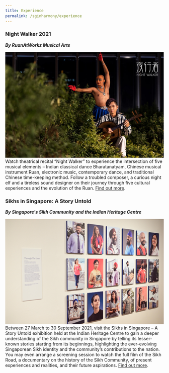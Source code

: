 ```yaml
---
title: Experience
permalink: /sginharmony/experience
---
```

### Night Walker 2021
***By RuanAtWorkz Musical Arts***

![Night Walker Performance](/images/sginharmony/Night-Walker.jpg)
Watch theatrical recital “Night Walker”  to experience the intersection of five musical elements – Indian classical dance Bharatanatyam, Chinese musical instrument Ruan, electronic music, contemporary dance, and traditional Chinese time-keeping method. Follow a troubled composer, a curious night elf and a tireless sound designer on their journey through five cultural experiences and the evolution of the Ruan. <a href="https://www.ruanatworkz.com/" target="_blank">Find out more</a>.

### Sikhs in Singapore: A Story Untold
***By  Singapore's Sikh Community and the Indian Heritage Centre***

![Alt text for image on Isomer site](/images/sginharmony/SikhExhibition.JPG)
Between 27 March to 30 September 2021,  visit the Sikhs in Singapore – A Story Untold exhibition held at the Indian Heritage Centre to gain a deeper understanding of the Sikh community in Singapore by telling its lesser-known stories starting from its beginnings,  highlighting the ever-evolving Singaporean Sikh identity and the community’s contributions to the nation. You may even arrange a screening session to watch the full film of the Sikh Road, a documentary on the history of the Sikh Community, of present experiences and realities, and their future aspirations. <a href="https://www.indianheritage.gov.sg/en/whats-on/exhibitions/detail/sikhs-in-singapore-a-story-untold" target="_blank">Find out more</a>.